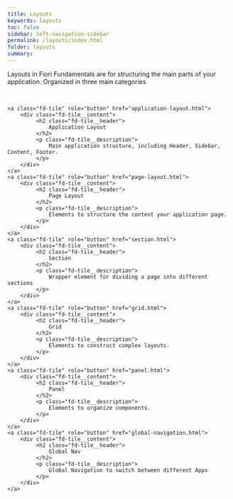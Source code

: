 ```yaml
---
title: Layouts
keywords: layouts
toc: false
sidebar: left-navigation-sidebar
permalink: /layouts/index.html
folder: layouts
summary:
---
```


Layouts in Fiori Fundamentals are for structuring the main parts of your application. Organized in three main categories





<br>

<div class="fd-tile-grid fd-tile-grid--2col docs-tiles">

<!-- <a class="fd-tile" role="button" href="shell.html">
    <div class="fd-tile__content">
         <h2 class="fd-tile__header">
             Shell
         </h2>
         <p class="fd-tile__description">
             Elements to structure the content your application page.
         </p>
    </div>
</a> -->

    <a class="fd-tile" role="button" href="application-layout.html">
        <div class="fd-tile__content">
             <h2 class="fd-tile__header">
                 Application Layout
             </h2>
             <p class="fd-tile__description">
                 Main application structure, including Header, Sidebar, Content, Footer.
             </p>
        </div>
    </a>
    <a class="fd-tile" role="button" href="page-layout.html">
        <div class="fd-tile__content">
             <h2 class="fd-tile__header">
                 Page Layout
             </h2>
             <p class="fd-tile__description">
                 Elements to structure the content your application page.
             </p>
        </div>
    </a>
    <a class="fd-tile" role="button" href="section.html">
        <div class="fd-tile__content">
             <h2 class="fd-tile__header">
                 Section
             </h2>
             <p class="fd-tile__description">
                 Wrapper element for dividing a page into different sections
             </p>
        </div>
    </a>
    <a class="fd-tile" role="button" href="grid.html">
        <div class="fd-tile__content">
             <h2 class="fd-tile__header">
                 Grid
             </h2>
             <p class="fd-tile__description">
                 Elements to construct complex layouts.
             </p>
        </div>
    </a>
    <a class="fd-tile" role="button" href="panel.html">
        <div class="fd-tile__content">
             <h2 class="fd-tile__header">
                 Panel
             </h2>
             <p class="fd-tile__description">
                 Elements to organize components.
             </p>
        </div>
    </a>
    <a class="fd-tile" role="button" href="global-navigation.html">
        <div class="fd-tile__content">
             <h2 class="fd-tile__header">
                 Global Nav
             </h2>
             <p class="fd-tile__description">
                 Global Navigation to switch between different Apps
             </p>
        </div>
    </a>
</div>

